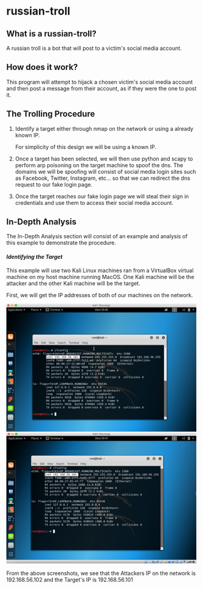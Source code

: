 # russian-troll
## What is a russian-troll?
A russian troll is a bot that will post to a victim's social media account.
## How does it work?
This program will attempt to hijack a chosen victim's social media account and then post a message from their account, as if they were the one to post it. 

## The Trolling Procedure
1. Identify a target either through nmap on the network or using a already known IP.
    
   For simplicity of this design we will be using a known IP. 
   
2. Once a target has been selected, we will then use python and scapy to perform arp poisoning on the target machine to spoof the dns. The domains we will be spoofing will consist of social media login sites such as Facebook, Twitter, Instagram, etc... so that we can redirect the dns request to our fake login page.

3. Once the target reaches our fake login page we will steal their sign in credentials and use them to access their social media account. 

## In-Depth Analysis
The In-Depth Analysis section will consist of an example and analysis of this example to demonstrate the procedure.
#### _Identifying the Target_
This example will use two Kali Linux machines ran from a VirtualBox virtual machine on my host machine running MacOS. One Kali machine will be the attacker and the other Kali machine will be the target.

First, we will get the IP addresses of both of our machines on the network. 

<img src="img/ip1.png?raw=true" width="500">

<img src="img/ip2.png?raw=true" width="500">

From the above screenshots, we see that the Attackers IP on the network is 192.168.56.102
and the Target's IP is 192.168.56.101

